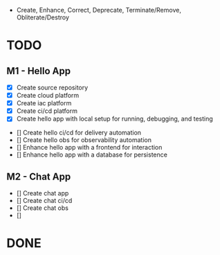 - Create, Enhance, Correct, Deprecate, Terminate/Remove, Obliterate/Destroy

# TODO

## M1 - Hello App

- [x] Create source repository
- [x] Create cloud platform
- [x] Create iac platform
- [x] Create ci/cd platform
- [x] Create hello app with local setup for running, debugging, and testing
- [] Create hello ci/cd for delivery automation
- [] Create hello obs for observability automation
- [] Enhance hello app with a frontend for interaction
- [] Enhance hello app with a database for persistence

## M2 - Chat App

- [] Create chat app
- [] Create chat ci/cd
- [] Create chat obs
- []  

# DONE